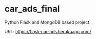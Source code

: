 # car_ads_final

Python Flask and MongoDB based project.

URL: https://flask-car-ads.herokuapp.com/

